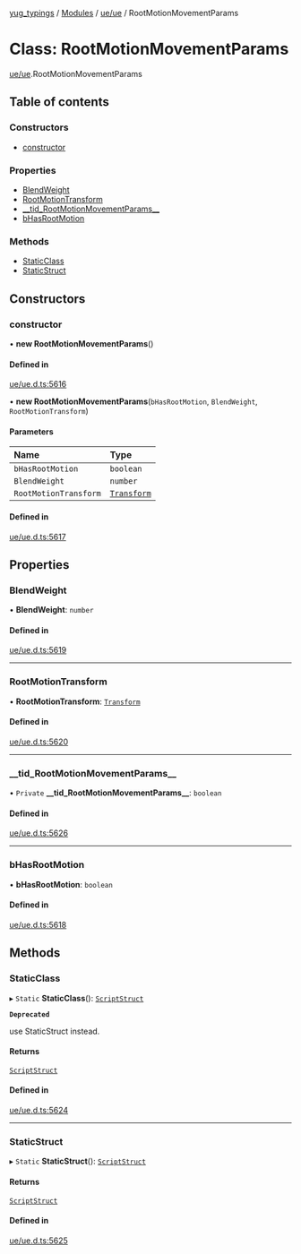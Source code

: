 [yug_typings](../README.md) / [Modules](../modules.md) / [ue/ue](../modules/ue_ue.md) / RootMotionMovementParams

# Class: RootMotionMovementParams

[ue/ue](../modules/ue_ue.md).RootMotionMovementParams

## Table of contents

### Constructors

- [constructor](ue_ue.RootMotionMovementParams.md#constructor)

### Properties

- [BlendWeight](ue_ue.RootMotionMovementParams.md#blendweight)
- [RootMotionTransform](ue_ue.RootMotionMovementParams.md#rootmotiontransform)
- [\_\_tid\_RootMotionMovementParams\_\_](ue_ue.RootMotionMovementParams.md#__tid_rootmotionmovementparams__)
- [bHasRootMotion](ue_ue.RootMotionMovementParams.md#bhasrootmotion)

### Methods

- [StaticClass](ue_ue.RootMotionMovementParams.md#staticclass)
- [StaticStruct](ue_ue.RootMotionMovementParams.md#staticstruct)

## Constructors

### constructor

• **new RootMotionMovementParams**()

#### Defined in

[ue/ue.d.ts:5616](https://github.com/YugMetaverse/yug_typings/blob/25cad34/ue/ue.d.ts#L5616)

• **new RootMotionMovementParams**(`bHasRootMotion`, `BlendWeight`, `RootMotionTransform`)

#### Parameters

| Name | Type |
| :------ | :------ |
| `bHasRootMotion` | `boolean` |
| `BlendWeight` | `number` |
| `RootMotionTransform` | [`Transform`](ue_ue_s.Transform.md) |

#### Defined in

[ue/ue.d.ts:5617](https://github.com/YugMetaverse/yug_typings/blob/25cad34/ue/ue.d.ts#L5617)

## Properties

### BlendWeight

• **BlendWeight**: `number`

#### Defined in

[ue/ue.d.ts:5619](https://github.com/YugMetaverse/yug_typings/blob/25cad34/ue/ue.d.ts#L5619)

___

### RootMotionTransform

• **RootMotionTransform**: [`Transform`](ue_ue_s.Transform.md)

#### Defined in

[ue/ue.d.ts:5620](https://github.com/YugMetaverse/yug_typings/blob/25cad34/ue/ue.d.ts#L5620)

___

### \_\_tid\_RootMotionMovementParams\_\_

• `Private` **\_\_tid\_RootMotionMovementParams\_\_**: `boolean`

#### Defined in

[ue/ue.d.ts:5626](https://github.com/YugMetaverse/yug_typings/blob/25cad34/ue/ue.d.ts#L5626)

___

### bHasRootMotion

• **bHasRootMotion**: `boolean`

#### Defined in

[ue/ue.d.ts:5618](https://github.com/YugMetaverse/yug_typings/blob/25cad34/ue/ue.d.ts#L5618)

## Methods

### StaticClass

▸ `Static` **StaticClass**(): [`ScriptStruct`](ue_ue.ScriptStruct.md)

**`Deprecated`**

use StaticStruct instead.

#### Returns

[`ScriptStruct`](ue_ue.ScriptStruct.md)

#### Defined in

[ue/ue.d.ts:5624](https://github.com/YugMetaverse/yug_typings/blob/25cad34/ue/ue.d.ts#L5624)

___

### StaticStruct

▸ `Static` **StaticStruct**(): [`ScriptStruct`](ue_ue.ScriptStruct.md)

#### Returns

[`ScriptStruct`](ue_ue.ScriptStruct.md)

#### Defined in

[ue/ue.d.ts:5625](https://github.com/YugMetaverse/yug_typings/blob/25cad34/ue/ue.d.ts#L5625)
